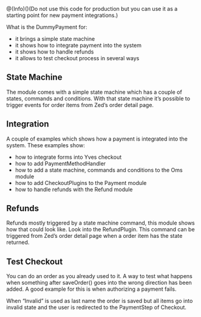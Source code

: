 @(Info)()(Do not use this code for production but you can use it as a starting point for new payment integrations.)

What is the DummyPayment for:

* it brings a simple state machine
* it shows how to integrate payment into the system
* it shows how to handle refunds
* it allows to test checkout process in several ways

## State Machine
The module comes with a simple state machine which has a couple of states, commands and conditions. With that state machine it’s possible to trigger events for order items from Zed’s order detail page.

## Integration
A couple of examples which shows how a payment is integrated into the system. These examples show:

* how to integrate forms into Yves checkout
* how to add PaymentMethodHandler
* how to add a state machine, commands and conditions to the Oms module
* how to add CheckoutPlugins to the Payment module
* how to handle refunds with the Refund module

## Refunds
Refunds mostly triggered by a state machine command, this module shows how that could look like. Look into the RefundPlugin. This command can be triggered from Zed’s order detail page when a order item has the state returned.

## Test Checkout
You can do an order as you already used to it. A way to test what happens when something after saveOrder() goes into the wrong direction has been added. A good example for this is when authorizing a payment fails.

When “Invalid” is used as last name the order is saved but all items go into invalid state and the user is redirected to the PaymentStep of Checkout.
